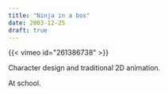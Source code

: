 ```yaml
---
title: "Ninja in a box"
date: 2003-12-25
draft: true
---
```


{{< vimeo id="261386738" >}}

Character design and traditional 2D animation.

At school.